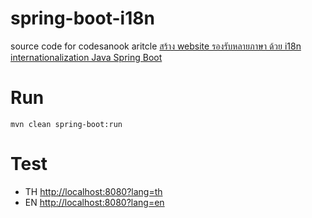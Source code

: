 spring-boot-i18n
================

source code for codesanook aritcle
[สร้าง website รองรับหลายภาษา ด้วย i18n internationalization Java Spring Boot](http://codesanook.com/post/details/crate-website-that-supports-multiple-languages-with-i18n-internationalization-java-spring-boot/48)

# Run
```
mvn clean spring-boot:run
```

# Test
 * TH [http://localhost:8080?lang=th](http://localhost:8080?lang=th)
 * EN [http://localhost:8080?lang=en](http://localhost:8080?lang=en)
 